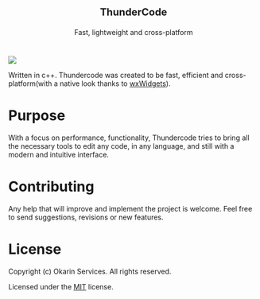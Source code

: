 <p align="center" style="font-size: 20px; font-weight: bold">ThunderCode</p>

<p align="center">Fast, lightweight and cross-platform</p>

# 
<img src="https://i.imgur.com/cLUnF1z.png">

Written in c++. Thundercode was created to be fast, efficient and cross-platform(with a native look thanks to [wxWidgets](https://wxwidgets.org)).

# Purpose
With a focus on performance, functionality, Thundercode tries to bring all the necessary tools to edit any code, in any language, and still with a modern and intuitive interface.

# Contributing
Any help that will improve and implement the project is welcome. Feel free to send suggestions, revisions or new features.

# License
Copyright (c) Okarin Services. All rights reserved.

Licensed under the [MIT](https://github.com/apozinn/thundercode/blob/main/LICENSE) license.